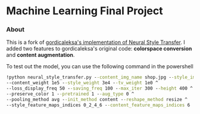 # Machine Learning Final Project

### About

This is a fork of [gordicaleksa's implementation of Neural Style Transfer](https://github.com/gordicaleksa/pytorch-neural-style-transfer). I added two features to gordicaleksa's original code: **colorspace conversion** and **content augmentation**.

To test out the model, you can use the following command in the powershell
```cmd
!python neural_style_transfer.py --content_img_name shop.jpg --style_img_name ligne.jpg ^
--content_weight 1e5 --style_weight 3e4 --tv_weight 1e0 ^
--loss_display_freq 50 --saving_freq 100 --max_iter 300 --height 400 ^
--preserve_color 1 --pretrained 1 --aug_type 0 ^
--pooling_method avg --init_method content --reshape_method resize ^
--style_feature_maps_indices 0_2_4_6 --content_feature_maps_indices 6
```

